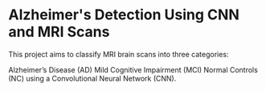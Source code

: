 # Alzheimer's Detection Using CNN and MRI Scans
This project aims to classify MRI brain scans into three categories:

Alzheimer’s Disease (AD)
Mild Cognitive Impairment (MCI)
Normal Controls (NC)
using a Convolutional Neural Network (CNN).
